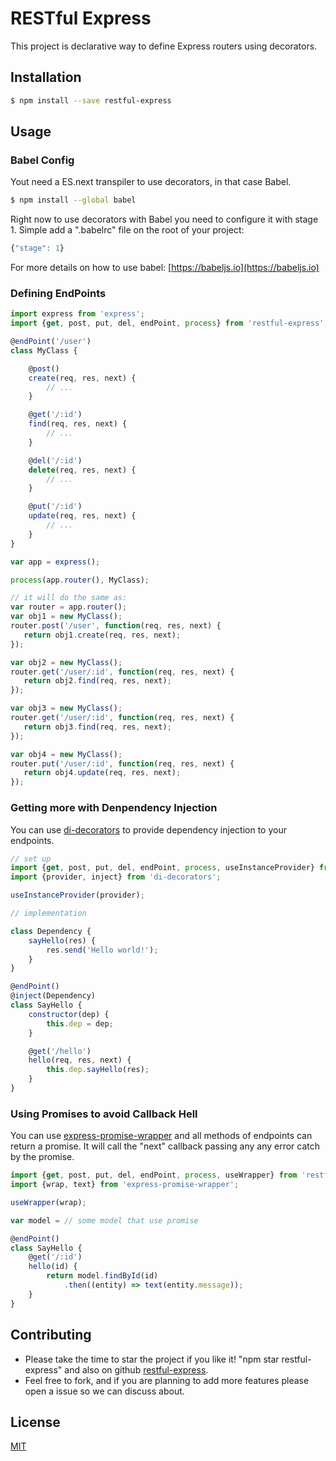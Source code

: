# RESTful Express

This project is declarative way to define Express routers using decorators.

## Installation

```sh
$ npm install --save restful-express
```

## Usage

### Babel Config
Yout need a ES.next transpiler to use decorators, in that case Babel.
```sh
$ npm install --global babel 
```

Right now to use decorators with Babel you need to configure it with stage 1.
Simple add a ".babelrc" file on the root of your project:
```javascript
{"stage": 1}
```

For more details on how to use babel: [https://babeljs.io](https://babeljs.io)


### Defining EndPoints

```javascript
import express from 'express';
import {get, post, put, del, endPoint, process} from 'restful-express';

@endPoint('/user')
class MyClass {

    @post()
    create(req, res, next) {
        // ...
    }

    @get('/:id')
    find(req, res, next) {
        // ...
    }

    @del('/:id')
    delete(req, res, next) {
        // ...
    }

    @put('/:id')
    update(req, res, next) {
        // ...
    }
}

var app = express();

process(app.router(), MyClass);

// it will do the same as:
var router = app.router();
var obj1 = new MyClass();
router.post('/user', function(req, res, next) {
   return obj1.create(req, res, next); 
});

var obj2 = new MyClass();
router.get('/user/:id', function(req, res, next) {
   return obj2.find(req, res, next); 
});

var obj3 = new MyClass();
router.get('/user/:id', function(req, res, next) {
   return obj3.find(req, res, next); 
});

var obj4 = new MyClass();
router.put('/user/:id', function(req, res, next) {
   return obj4.update(req, res, next); 
});

```

### Getting more with Denpendency Injection

You can use [di-decorators](https://github.com/lgvo/di-decorators) to provide dependency injection to your endpoints.

```javascript
// set up
import {get, post, put, del, endPoint, process, useInstanceProvider} from 'restful-express';
import {provider, inject} from 'di-decorators';

useInstanceProvider(provider);

// implementation

class Dependency {
    sayHello(res) {
        res.send('Hello world!');
    }
}

@endPoint()
@inject(Dependency)
class SayHello {
    constructor(dep) {
        this.dep = dep;
    }

    @get('/hello')
    hello(req, res, next) {
        this.dep.sayHello(res);
    }
}

```

### Using Promises to avoid Callback Hell

You can use [express-promise-wrapper](https://github.com/lgvo/express-promise-wrapper) and all methods of endpoints can return a promise.
It will call the "next" callback passing any any error catch by the promise.

```javascript
import {get, post, put, del, endPoint, process, useWrapper} from 'restful-express';
import {wrap, text} from 'express-promise-wrapper';

useWrapper(wrap);

var model = // some model that use promise

@endPoint()
class SayHello {
    @get('/:id')
    hello(id) {
        return model.findById(id)
            .then((entity) => text(entity.message));
    }
}

```

## Contributing

* Please take the time to star the project if you like it! "npm star restful-express" and also on github [restful-express](https://github.com/lgvo/restful-express).
* Feel free to fork, and if you are planning to add more features please open a issue so we can discuss about.

## License
[MIT](LICENSE)
